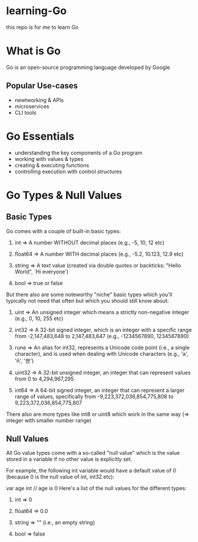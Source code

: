 # learning-Go
this repo is for me to learn Go

# What is Go
Go is an open-source programming language developed by Google

## Popular Use-cases
- newtworking & APIs
- microservices
- CLI tools

# Go Essentials
- understanding the key components of a Go program
- working with values & types
- creating & executing functions
- controlling execution with control structures

# Go Types & Null Values

## Basic Types
Go comes with a couple of built-in basic types:

1. int => A number WITHOUT decimal places (e.g., -5, 10, 12 etc)

2. float64 => A number WITH decimal places (e.g., -5.2, 10.123, 12.9 etc)

3. string => A text value (created via double quotes or backticks: "Hello World", `Hi everyone')

4. bool => true or false

But there also are some noteworthy "niche" basic types which you'll typically not need that often but which you should still know about:

1. uint => An unsigned integer which means a strictly non-negative integer (e.g., 0, 10, 255 etc)

2. int32 => A 32-bit signed integer, which is an integer with a specific range from -2,147,483,648 to 2,147,483,647 (e.g., -1234567890, 1234567890)

3. rune => An alias for int32, represents a Unicode code point (i.e., a single character), and is used when dealing with Unicode characters (e.g., 'a', 'ñ', '世')

4. uint32 => A 32-bit unsigned integer, an integer that can represent values from 0 to 4,294,967,295

5. int64 => A 64-bit signed integer, an integer that can represent a larger range of values, specifically from -9,223,372,036,854,775,808 to 9,223,372,036,854,775,807

There also are more types like int8 or uint8 which work in the same way (=> integer with smaller number range)

## Null Values
All Go value types come with a so-called "null value" which is the value stored in a variable if no other value is explicitly set.

For example, the following int variable would have a default value of 0 (because 0 is the null value of int, int32 etc):

var age int // age is 0
Here's a list of the null values for the different types:

1. int => 0

2. float64 => 0.0

3. string => "" (i.e., an empty string)

4. bool => false